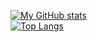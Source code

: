 [![My GitHub stats](https://github-readme-stats.vercel.app/api?username=Saverofthewos)](https://github.com/anuraghazra/github-readme-stats)
<br>
[![Top Langs](https://github-readme-stats.vercel.app/api/top-langs/?username=saverofthewos)](https://github.com/anuraghazra/github-readme-stats)
